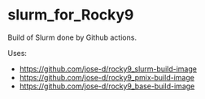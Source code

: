 # slurm_for_Rocky9

Build of Slurm done by Github actions.

Uses:

* https://github.com/jose-d/rocky9_slurm-build-image
* https://github.com/jose-d/rocky9_pmix-build-image
* https://github.com/jose-d/rocky9_base-build-image

